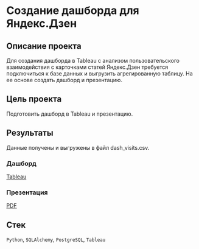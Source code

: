 # Создание дашборда для Яндекс.Дзен

## Описание проекта
Для создания дашборда в Tableau с анализом пользовательского взаимодействия с карточками статей Яндекс.Дзен требуется подключиться к базе данных и выгрузить агрегированную таблицу. На ее основе создать дашборд и презентацию.

## Цель проекта
Подготовить дашборд в Tableau и презентацию.

## Результаты
Данные получены и выгружены в файл dash_visits.csv.

### Дашборд
[Tableau](https://public.tableau.com/app/profile/greg8650/viz/Yandex-da46-ablogin/Dashboard1?publish=yes)

### Презентация
[PDF](https://drive.google.com/file/d/1kID7x-27l_xpeJ_FaDEgVaW9v9k2qEmV/view?usp=sharing)

## Стек
`Python`, `SQLAlchemy`, `PostgreSQL`, `Tableau`


```python

```
